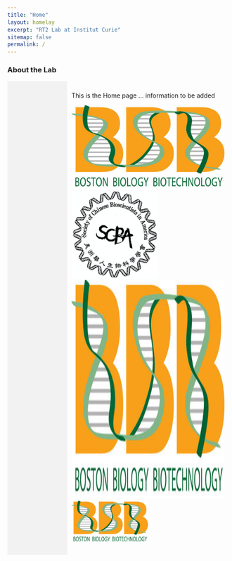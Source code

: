```yaml
---
title: "Home"
layout: homelay
excerpt: "RT2 Lab at Institut Curie"
sitemap: false
permalink: /
---
```


### About the Lab

<div style="display: flex; flex-direction: row;">
  <div style="flex-basis: 25%; background-color: #f2f2f2; padding: 10px;">
   
  <!-- Left section content goes here -->

  </div>
 
  <div style="flex-basis: 75%; padding: 10px;">
    <!-- Right section content goes here -->

  This is the Home page ... information to be added 

  ![logo image 1](images/logo/bbb_logo_yl_xl_v1.jpg)
  ![logo image 2](images/logo/screen_shot_2018-02-19_at_10.50.36_am_0.png)
  <img src="images/logo/bbb_logo_yl_xl_v1.jpg" alt="logo example 2" width="500" height="500">
  <img src="images/logo/bbb_logo_yl_xl_v1.jpg" alt="logo example 3" style="width:50%;height:50%">
  </div>
</div>
